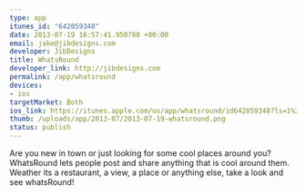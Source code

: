 ```yaml
--- 
type: app
itunes_id: "642059348"
date: 2013-07-19 16:57:41.950780 +00:00
email: jake@jibdesigns.com
developer: JibDesigns
title: WhatsRound
developer_link: http://jibdesigns.com
permalink: /app/whatsround
devices: 
- ios
targetMarket: Both
ios_link: https://itunes.apple.com/us/app/whatsround/id642059348?ls=1%26mt=8
thumb: /uploads/app/2013-07/2013-07-19-whatsround.png
status: publish
---
```


Are you new in town or just looking for some cool places around you? WhatsRound lets people post and share anything that is cool around them. Weather its a restaurant, a view, a place or anything else, take a look and see whatsRound!
